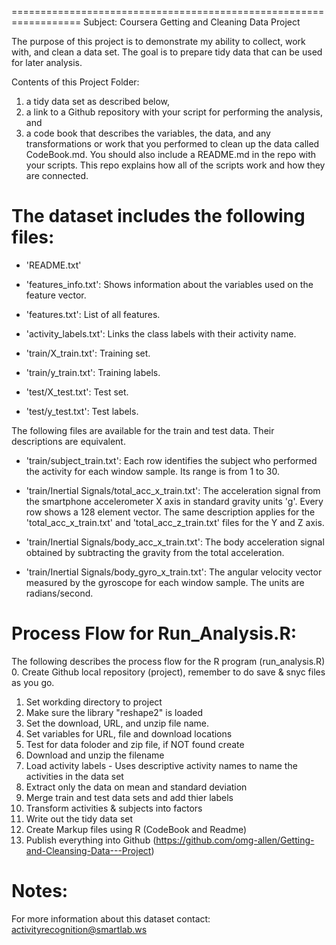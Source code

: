 ==================================================================
Subject: Coursera Getting and Cleaning Data Project

The purpose of this project is to demonstrate my ability to collect, work with, and clean a data set. The goal is to prepare tidy data that can be used for later analysis. 

Contents of this Project Folder:
1) a tidy data set as described below, 
2) a link to a Github repository with your script for performing the analysis, and 
3) a code book that describes the variables, the data, and any transformations or work that you performed to clean up the data called CodeBook.md. 
   You should also include a README.md in the repo with your scripts. This repo explains how all of the scripts work and how they are connected.

The dataset includes the following files:
=========================================

- 'README.txt'

- 'features_info.txt': Shows information about the variables used on the feature vector.

- 'features.txt': List of all features.

- 'activity_labels.txt': Links the class labels with their activity name.

- 'train/X_train.txt': Training set.

- 'train/y_train.txt': Training labels.

- 'test/X_test.txt': Test set.

- 'test/y_test.txt': Test labels.

The following files are available for the train and test data. Their descriptions are equivalent. 

- 'train/subject_train.txt': Each row identifies the subject who performed the activity for each window sample. Its range is from 1 to 30. 

- 'train/Inertial Signals/total_acc_x_train.txt': The acceleration signal from the smartphone accelerometer X axis in standard gravity units 'g'. Every row shows a 128 element vector. The same description applies for the 'total_acc_x_train.txt' and 'total_acc_z_train.txt' files for the Y and Z axis. 

- 'train/Inertial Signals/body_acc_x_train.txt': The body acceleration signal obtained by subtracting the gravity from the total acceleration. 

- 'train/Inertial Signals/body_gyro_x_train.txt': The angular velocity vector measured by the gyroscope for each window sample. The units are radians/second. 

Process Flow for Run_Analysis.R:
=========================================
The following describes the process flow for the R program (run_analysis.R)
0.  Create Github local repository (project), remember to do save & snyc files as you go.
1.  Set workding directory to project
2.  Make sure the library "reshape2" is loaded
3.  Set the download, URL, and unzip file name.
4.  Set variables for URL, file and download locations
5.  Test for data foloder and zip file, if NOT found create
6.  Download and unzip the filename
7.  Load activity labels - Uses descriptive activity names to name the activities in the data set
8.  Extract only the data on mean and standard deviation
9.  Merge train and test data sets and add thier labels
10. Transform activities & subjects into factors
11. Write out the tidy data set
12. Create Markup files using R (CodeBook and Readme)
13. Publish everything into Github (https://github.com/omg-allen/Getting-and-Cleansing-Data---Project)


Notes: 
======
For more information about this dataset contact: activityrecognition@smartlab.ws

